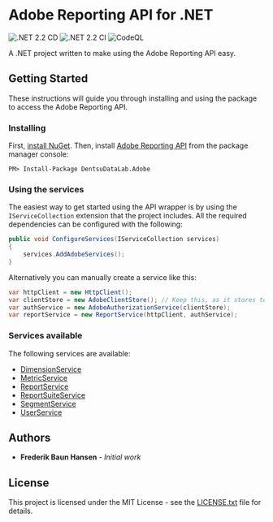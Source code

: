 # Adobe Reporting API for .NET

![.NET 2.2 CD](https://github.com/dentsudatalab/Adobe-Analytics-API/workflows/.NET%202.2%20CD/badge.svg) ![.NET 2.2 CI](https://github.com/Dentsudatalab/Adobe-Analytics-API/workflows/.NET%202.2%20CI/badge.svg) ![CodeQL](https://github.com/Dentsudatalab/Adobe-Analytics-API/workflows/CodeQL/badge.svg)

A .NET project written to make using the Adobe Reporting API easy.

## Getting Started

These instructions will guide you through installing and using the package to access the Adobe Reporting API.

### Installing

First, [install NuGet](http://docs.nuget.org/docs/start-here/installing-nuget). Then, install [Adobe Reporting API](https://www.nuget.org/packages/DentsuDataLab.Adobe/) from the package manager console:

```
PM> Install-Package DentsuDataLab.Adobe
```

### Using the services

The easiest way to get started using the API wrapper is by using the `IServiceCollection` extension that the project includes. All the required dependencies can be configured with the following:

```csharp
public void ConfigureServices(IServiceCollection services)
{
    services.AddAdobeServices();
}
```

Alternatively you can manually create a service like this:

```csharp
var httpClient = new HttpClient();
var clientStore = new AdobeClientStore(); // Keep this, as it stores tokens, so you won't have to authorize for every call
var authService = new AdobeAuthorizationService(clientStore);
var reportService = new ReportService(httpClient, authService);
```

### Services available

The following services are available:

- [DimensionService](Adobe/Documentation/DimensionService.md)
- [MetricService](Adobe/Documentation/MetricService.md)
- [ReportService](Adobe/Documentation/ReportService.md)
- [ReportSuiteService](Adobe/Documentation/ReportSuiteService.md)
- [SegmentService](Adobe/Documentation/SegmentService.md)
- [UserService](Adobe/Documentation/UserService.md)

## Authors

- **Frederik Baun Hansen** - _Initial work_

## License

This project is licensed under the MIT License - see the [LICENSE.txt](LICENSE.txt) file for details.
